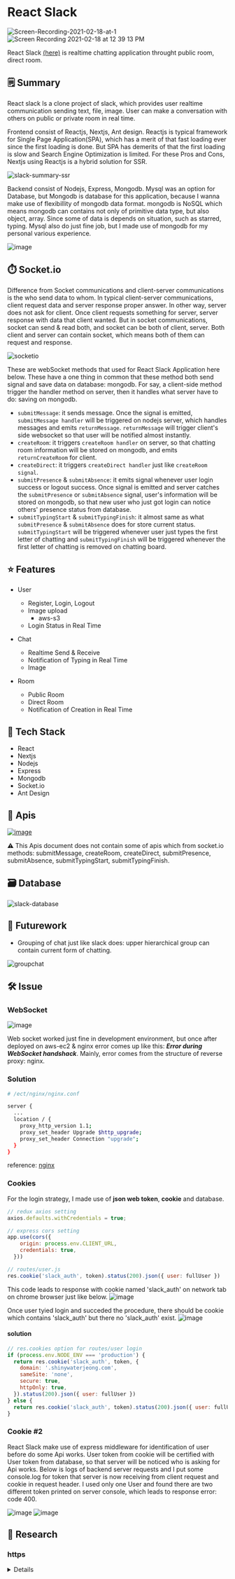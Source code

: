 # React Slack

![Screen-Recording-2021-02-18-at-1](https://user-images.githubusercontent.com/44011462/108309271-9a52ab00-71f4-11eb-9d85-22b4aaf21e6d.gif)
![Screen Recording 2021-02-18 at 12 39 13 PM](https://user-images.githubusercontent.com/44011462/108307330-f7e4f880-71f0-11eb-866f-60fc9e7610fd.gif)


React Slack [(here)](http://slack.shinywaterjeong.com) is realtime chatting application throught public room, direct room.

## 🗒️ Summary
React slack ls a clone project of slack, which provides user realtime communication sending text, file, image. User can make a conversation with others on public or private room in real time.

Frontend consist of Reactjs, Nextjs, Ant design. Reactjs is typical framework for Single Page Application(SPA), which has a merit of that fast loading ever since the first loading is done. But SPA has demerits of that the first loading is slow and Search Engine Optimization is limited.
For these Pros and Cons, Nextjs using Reactjs is a hybrid solution for SSR.

![slack-summary-ssr](https://user-images.githubusercontent.com/44011462/107926512-27112500-6fb9-11eb-8b9a-b18ee00cf81b.png)

Backend consist of Nodejs, Express, Mongodb. Mysql was an option for Database, but Mongodb is database for this application, because I wanna make use of flexibillity of mongodb data format. mongodb is NoSQL which means mongodb can contains not only of primitive data type, but also object, array. Since some of data is depends on situation, such as starred, typing. Mysql also do just fine job, but I made use of mongodb for my personal various experience.

![image](https://user-images.githubusercontent.com/44011462/107928663-f5e62400-6fbb-11eb-869a-ae20367f7ce2.png)


## ⏱️ Socket.io

Difference from Socket communications and client-server communications is the who send data to whom. In typical client-server communications, client request data and server response proper answer. In other way, server does not ask for client. Once client requests something for server, server response with data that client wanted. But in socket communications, socket can send & read both, and socket can be both of client, server. Both client and server can contain socket, which means both of them can request and response. 

![socketio](https://user-images.githubusercontent.com/44011462/107924148-d946ed80-6fb5-11eb-86a4-ae64524c0e4e.png)

These are webSocket methods that used for React Slack Application here below. These have a one thing in common that these method both send signal and save data on database: mongodb. For say, a client-side method trigger the handler method on server, then it handles what server have to do: saving on mongodb.
- `submitMessage`: it sends message. Once the signal is emitted, `submitMessage handler` will be triggered on nodejs server, which handles messages and emits `returnMessage`. `returnMessage` will trigger client's side websocket so that user will be notified almost instantly.
- `createRoom`: it triggers `createRoom handler` on server, so that chatting room information will be stored on mongodb, and emits `returnCreateRoom` for client. 
- `createDirect`: it triggers `createDirect handler` just like `createRoom signal`.
- `submitPresence` & `submitAbsence`: it emits signal whenever user login success or logout success. Once signal is emitted and server catches the `submitPresence` or `submitAbsence` signal, user's information will be stored on mongodb, so that new user who just got login can notice others' presence status from database.
- `submitTypingStart` & `submitTypingFinish`: it almost same as what `submitPresence` & `submitAbsence` does for store current status. `submitTypingStart` will be triggered whenever user just types the first letter of chatting and `submitTypingFinish` will be triggered whenever the first letter of chatting is removed on chatting board.


## ⭐ Features

- User
  - Register, Login, Logout
  - Image upload
    - aws-s3
  - Login Status in Real Time

- Chat 
  - Realtime Send & Receive
  - Notification of Typing in Real Time
  - Image

- Room
  - Public Room
  - Direct Room
  - Notification of Creation in Real Time 
  
## 🔧 Tech Stack
- React
- Nextjs
- Nodejs
- Express
- Mongodb
- Socket.io
- Ant Design

## 📶 Apis

[![image](https://user-images.githubusercontent.com/44011462/108200596-0506d680-7162-11eb-94fb-852cf65b5a59.png)](https://slack.api.shinywaterjeong.com/api-docs/)


⚠️ This Apis document does not contain some of apis which from socket.io methods: submitMessage, createRoom, createDirect, submitPresence, submitAbsence, submitTypingStart, submitTypingFinish.

## 🗃️ Database

![slack-database](https://user-images.githubusercontent.com/44011462/107945540-24232e00-6fd3-11eb-96e3-7ded55784585.png)

## 🚧 Futurework

- Grouping of chat just like slack does: upper hierarchical group can contain current form of chatting.

![groupchat](https://user-images.githubusercontent.com/44011462/108012653-3e015700-704d-11eb-9664-bb5e8e6dc9fc.png)

## 🛠️ Issue

### WebSocket
![image](https://user-images.githubusercontent.com/44011462/108018398-f84b8b00-705a-11eb-9ba8-e7a5ee03f98c.png)

Web socket worked just fine in development environment, but once after deployed on aws-ec2 & nginx error comes up like this: ***Error during WebSocket handshack***. Mainly, error comes from the structure of reverse proxy: nginx. 

### Solution 

```bash
# /ect/nginx/nginx.conf

server {
  ...
  location / {
    proxy_http_version 1.1;
    proxy_set_header Upgrade $http_upgrade;
    proxy_set_header Connection "upgrade";
  }
}
```

reference: [nginx](http://nginx.org/en/docs/http/websocket.html)

### Cookies

For the login strategy, I made use of **json web token**, **cookie** and database. 
```javascript
// redux axios setting
axios.defaults.withCredentials = true;

// express cors setting
app.use(cors({
    origin: process.env.CLIENT_URL,
    credentials: true,
  }))

// routes/user.js
res.cookie('slack_auth', token).status(200).json({ user: fullUser })
```

This code leads to response with cookie named 'slack_auth' on network tab on chrome browser just like below.
![image](https://user-images.githubusercontent.com/44011462/108150679-6ace7080-7118-11eb-96ed-754f40edbeed.png)

Once user tyied login and succeded the procedure, there should be cookie which contains 'slack_auth' but there no 'slack_auth' exist.
![image](https://user-images.githubusercontent.com/44011462/108150939-f8aa5b80-7118-11eb-8830-f60d7d31fbfe.png)

#### solution

```javascript
// res.cookies option for routes/user login
if (process.env.NODE_ENV === 'production') {
  return res.cookie('slack_auth', token, {
    domain: '.shinywaterjeong.com',
    sameSite: 'none',
    secure: true,
    httpOnly: true,
  }).status(200).json({ user: fullUser })
} else {
  return res.cookie('slack_auth', token).status(200).json({ user: fullUser })
}
```

### Cookie #2
React Slack make use of express middleware for identification of user before do some Api works. User token from cookie will be certified with User token from database, so that server will be noticed who is asking for Api works. Below is logs of backend server requests and I put some console.log for token that server is now receiving from client request and cookie in request header. I used only one User and found there are two different token printed on server console, which leads to response error: code 400.

![image](https://user-images.githubusercontent.com/44011462/108319856-5c11b780-7205-11eb-83f9-aff3f8544311.png)
![image](https://user-images.githubusercontent.com/44011462/108319933-78155900-7205-11eb-98f1-2294ea9892d0.png)




## 🏫 Research

### https

<details>

#### nginx 

![nginx](https://user-images.githubusercontent.com/44011462/106407535-a3671c80-647f-11eb-97c7-72cc5fb66743.png)

##### ssl certification
```bash
$ sudo apt-get install nginx
$ sudo su
$ vim /etc/nginx/nginx.conf
# {
#   ...
#   server {
#     server_name slack.api.shinywaterjeong.com
#     listen 80;
#     location / {
#       proxy_set_header HOST $host;
#       proxy_pass http://localhost:3065;
#       proxy_redirect off;
#       # setting for websocket
#       proxy_http_version 1.1;
#       proxy_set_header Upgrade $http_upgrade;
#       proxy_set_header Connection "upgrade";
#     }
#   }
#   ...
# }
$ exit
$ sudo lsof -i tcp:80
  # port 80 should be idle
$ sudo apt install snapd
$ sudo snap install core; sudo snap refresh core
$ sudo snap install --classic certbot
$ sudo certbot --nginx
$ sudo certbot renew --dry-run
  # - - - - - - - - - - - - - - - - - - - - - - - - - - - - - - - - - - - - - - - -
  # Congratulations, all simulated renewals succeeded: 
  #   /etc/letsencrypt/live/yourDomainName/chine.pem (success)
  # - - - - - - - - - - - - - - - - - - - - - - - - - - - - - - - - - - - - - - - - 
```

##### success ssl setting
```bash
# /etc/nginx/nginx.conf
{
  ...
  server {
    server_name slack.api.shinywaterjeong.com
    listen 80;
    location / {
      proxy_set_header X-Forwarded-For $remote_addr;
      proxy_redirect off;
      proxy_pass http://localhost:3065;

      # WebSocket
      proxy_http_version 1.1;
      proxy_set_header Upgrade $http_upgrade;
      proxy_set_header Connection "upgrade";
      proxy_set_header Host $host;
    }

    listen 443 ssl; # managed by Certbot
    ssl_certificate /etc/letsencrypt/live/slack.api.shinywaterjeong.com/fullchain.pem; # managed by Certbot
    ssl_certificate_key /etc/letsencrypt/live/slack.api.shinywaterjeong.com/privkey.pem; # managed by Certbot
    include /etc/letsencrypt/options-ssl-nginx.conf; # managed by Certbot
    ssl_dhparam /etc/letsencrypt/ssl-dhparams.pem; # managed by Certbot
  }

  server {
    if ($host = slack.api.shinywaterjeong.com) {
      return 301 https://$host$request_uri;
    } # managed by Certbot

    server_name slack.api.shinywaterjeong.com
    listen 80;
    return 404; # managed by Certbot
  }
}
```

</details>
